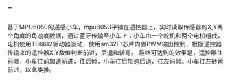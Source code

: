 # -
基于MPU6050的遥感小车，mpu6050平铺在遥控器上，实时读取传感器的X,Y两个角度的角速度数据，通过蓝牙传输至小车上；小车由一个舵机和两个电机组成，电机使用TB6612驱动器驱动，使用sm32F1芯片内置PWM输出控制，根据遥控器传输来的遥控器X,Y数值判断前进，后退和转弯。
最终可达到的效果是，遥控器往前倾，小车往前加速前进，往后倾，小车往后加速后退，往左前倾。小车往左转弯前进，以此类推。
